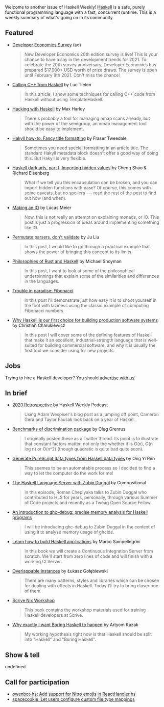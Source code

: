 Welcome to another issue of Haskell Weekly!
[Haskell](https://www.haskell.org) is a safe, purely functional programming language with a fast, concurrent runtime.
This is a weekly summary of what's going on in its community.

## Featured

- [Developer Economics Survey](https://www.developereconomics.net/?utm_medium=newsletter&utm_source=haskell&utm_campaign=haskell_newsletter) (ad)
  > New Developer Economics 20th edition survey is live! This is your chance to have a say in the development trends for 2021. To celebrate the 20th survey anniversary, Developer Economics has prepared $17,000+ USD worth of prize draws. The survey is open until February 8th 2021. Don't miss the chance!

- [Calling C++ from Haskell](https://luctielen.com/posts/calling_cpp_from_haskell/) by Luc Tielen
  > In this article, I show some techniques for calling C++ code from Haskell without using TemplateHaskell.

- [Hacking with Haskell](https://0xdab0.medium.com/hacking-with-haskell-28887c1f2d06) by Max Harley
  > There's probably a tool for managing nmap scans already, but with the power of the semigroup, an nmap management tool should be easy to implement.

- [Hakyll how-to: Fancy title formatting](https://frasertweedale.github.io/blog-fp/posts/2021-01-11-hakyll-title-formatting.html) by Fraser Tweedale
  > Sometimes you need special formatting in an article title. The standard Hakyll metadata block doesn't offer a good way of doing this. But Hakyll is very flexible.

- [Haskell dark arts, part I: Importing hidden values](https://www.tweag.io/blog/2021-01-07-haskell-dark-arts-part-i/) by Cheng Shao & Richard Eisenberg
  > What if we tell you this encapsulation can be broken, and you can import hidden functions with ease? Of course, this comes with some caveats, but no spoilers --- read the rest of the post to find out how (and when).

- [Making an IO](https://cronokirby.com/posts/2021/01/making-an-io/) by Lúcás Meier
  > Now, this is not really an attempt on explaining monads, or IO. This post is just a progression of ideas around implementing something like IO.

- [Permutate parsers, don't validate](https://juliu.is/permutate-parsers/) by Ju Liu
  > In this post, I would like to go through a practical example that shows the power of bringing this concept to its limits.

- [Philosophies of Rust and Haskell](https://www.fpcomplete.com/blog/philosophies-rust-haskell/) by Michael Snoyman
  > In this post, I want to look at some of the philosophical underpinnings that explain some of the similarities and differences in the languages.

- [Trouble in paradise: Fibonacci](https://github.com/effectfully/sketches/tree/212bf24a81011498ea8084590231c0d200ad28e8/trouble-in-paradise-fibonacci)
  > In this post I'll demonstrate just how easy it is to shoot yourself in the foot with laziness using the classic example of computing Fibonacci numbers.

- [Why Haskell is our first choice for building production software systems](https://www.foxhound.systems/blog/why-haskell-for-production/) by Christian Charukiewicz
  > In this post I will cover some of the defining features of Haskell that make it an excellent, industrial-strength language that is well-suited for building commercial software, and why it is usually the first tool we consider using for new projects.

## Jobs

Trying to hire a Haskell developer?
You should [advertise with us](https://haskellweekly.news/advertising.html)!

## In brief

- [2020 Retrospective](https://haskellweekly.news/episode/33.html) by Haskell Weekly Podcast
  > Using Adam Wespiser's blog post as a jumping off point, Cameron Gera and Taylor Fausak look back on a year of Haskell.

- [Benchmarks of discrimination package](https://oleg.fi/gists/posts/2021-01-07-discrimination-benchmarks.html) by Oleg Grenrus
  > I originally posted these as a Twitter thread. Its point is to illustrate that constant factors matter, not only the whether it is O(n), O(n log n) or O(n^2) (though quadratic is quite bad quite soon).

- [Generate PureScript data types from Haskell data types](https://fpbyintuition.medium.com/generate-purescript-data-types-from-haskell-data-types-a8568254a37c) by Ong Yi Ren
  > This seemes to be an automatable process so I decided to find a way to let the computer do the work for me!

- [The Haskell Language Server with Zubin Duggal](https://www.compositional.fm/haskell-language-server) by Compositional
  > In this episode, Roman Cheplyaka talks to Zubin Duggal who contributed to HLS for years, personally, through various Summer of Code projects and recently as a Tweag Open Source Fellow.

- [An introduction to ghc-debug: precise memory analysis for Haskell programs](https://www.youtube.com/watch?v=9zuAsGk9xoM)
  > I will be introducing ghc-debug to Zubin Duggal in the context of using it to analyse memory usage of ghcide.

- [Learn how to build Haskell applications](https://alpacaaa.net/simple-haskell-book/) by Marco Sampellegrini
  > In this book we will create a Continuous Integration Server from scratch. We'll start from zero lines of code and will finish with a working CI Server.

- [Overlappable instances](https://lukasz-golebiewski.github.io/haskell/effects/2021/01/06/overlappable-instances.html) by Łukasz Gołębiewski
  > There are many patterns, styles and libraries which can be chosen for dealing with effects in Haskell. Today I'll try to bring closer one of them.

- [Scrive Nix Workshop](https://scrive.github.io/nix-workshop/)
  > This book contains the workshop materials used for training Haskell developers at Scrive.

- [Why exactly I want Boring Haskell to happen](https://tek.brick.do/a6d9388a-208e-4b18-a219-85457faf69aa) by Artyom Kazak
  > My working hypothesis right now is that Haskell should be split into "Haskell" and "Boring Haskell".

## Show & tell

undefined

## Call for participation

-   [owenbot-hs: Add support for Nitro emojis in ReactHandler.hs](https://github.com/yellowtides/owenbot-hs/issues/4)
-   [spacecookie: Let users configure custom file type mappings](https://github.com/sternenseemann/spacecookie/issues/36)
